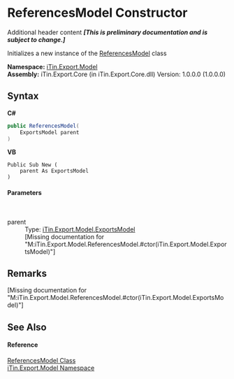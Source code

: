 # ReferencesModel Constructor 
Additional header content _**\[This is preliminary documentation and is subject to change.\]**_

Initializes a new instance of the <a href="726e130a-98bf-d973-03e2-b7f696d07b50">ReferencesModel</a> class

**Namespace:**&nbsp;<a href="ef57ffcc-e95e-b212-5a46-9aa6f5a3511f">iTin.Export.Model</a><br />**Assembly:**&nbsp;iTin.Export.Core (in iTin.Export.Core.dll) Version: 1.0.0.0 (1.0.0.0)

## Syntax

**C#**<br />
``` C#
public ReferencesModel(
	ExportsModel parent
)
```

**VB**<br />
``` VB
Public Sub New ( 
	parent As ExportsModel
)
```


#### Parameters
&nbsp;<dl><dt>parent</dt><dd>Type: <a href="c5606475-afec-0e56-1277-644804e4b2ce">iTin.Export.Model.ExportsModel</a><br />\[Missing <param name="parent"/> documentation for "M:iTin.Export.Model.ReferencesModel.#ctor(iTin.Export.Model.ExportsModel)"\]</dd></dl>

## Remarks
\[Missing <remarks> documentation for "M:iTin.Export.Model.ReferencesModel.#ctor(iTin.Export.Model.ExportsModel)"\]

## See Also


#### Reference
<a href="726e130a-98bf-d973-03e2-b7f696d07b50">ReferencesModel Class</a><br /><a href="ef57ffcc-e95e-b212-5a46-9aa6f5a3511f">iTin.Export.Model Namespace</a><br />